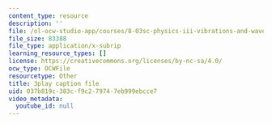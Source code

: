 ```yaml
---
content_type: resource
description: ''
file: /ol-ocw-studio-app/courses/8-03sc-physics-iii-vibrations-and-waves-fall-2016/037b819c383cf9c279747eb999ebcce7_T2n6fVybLcU.srt
file_size: 83388
file_type: application/x-subrip
learning_resource_types: []
license: https://creativecommons.org/licenses/by-nc-sa/4.0/
ocw_type: OCWFile
resourcetype: Other
title: 3play caption file
uid: 037b819c-383c-f9c2-7974-7eb999ebcce7
video_metadata:
  youtube_id: null
---
```

